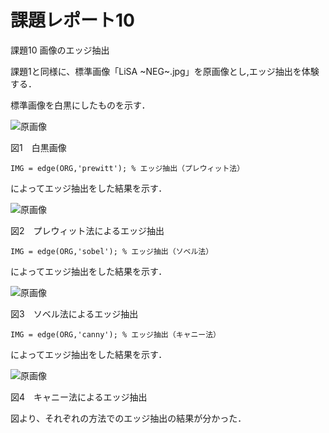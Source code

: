 # 課題レポート10
課題10 画像のエッジ抽出 

課題1と同様に、標準画像「LiSA ~NEG~.jpg」を原画像とし,エッジ抽出を体験する．

標準画像を白黒にしたものを示す．

![原画像](https://github.com/ItsukiTakemura/image_processing/blob/master/image/kadai3_1.png?raw=true)

図1　白黒画像


`IMG = edge(ORG,'prewitt'); % エッジ抽出（プレウィット法）`

によってエッジ抽出をした結果を示す．

![原画像](https://github.com/ItsukiTakemura/image_processing/blob/master/image/kadai10_2.png?raw=true)

図2　プレウィット法によるエッジ抽出


`IMG = edge(ORG,'sobel'); % エッジ抽出（ソベル法）`

によってエッジ抽出をした結果を示す．

![原画像](https://github.com/ItsukiTakemura/image_processing/blob/master/image/kadai10_3.png?raw=true)

図3　ソベル法によるエッジ抽出


`IMG = edge(ORG,'canny'); % エッジ抽出（キャニー法）`

によってエッジ抽出をした結果を示す．

![原画像](https://github.com/ItsukiTakemura/image_processing/blob/master/image/kadai10_4.png?raw=true)

図4　キャニー法によるエッジ抽出


図より、それぞれの方法でのエッジ抽出の結果が分かった．

